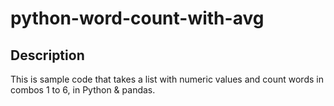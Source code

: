 # python-word-count-with-avg

## Description
This is sample code that takes a list with numeric values and count words in combos 1 to 6, in Python & pandas.

